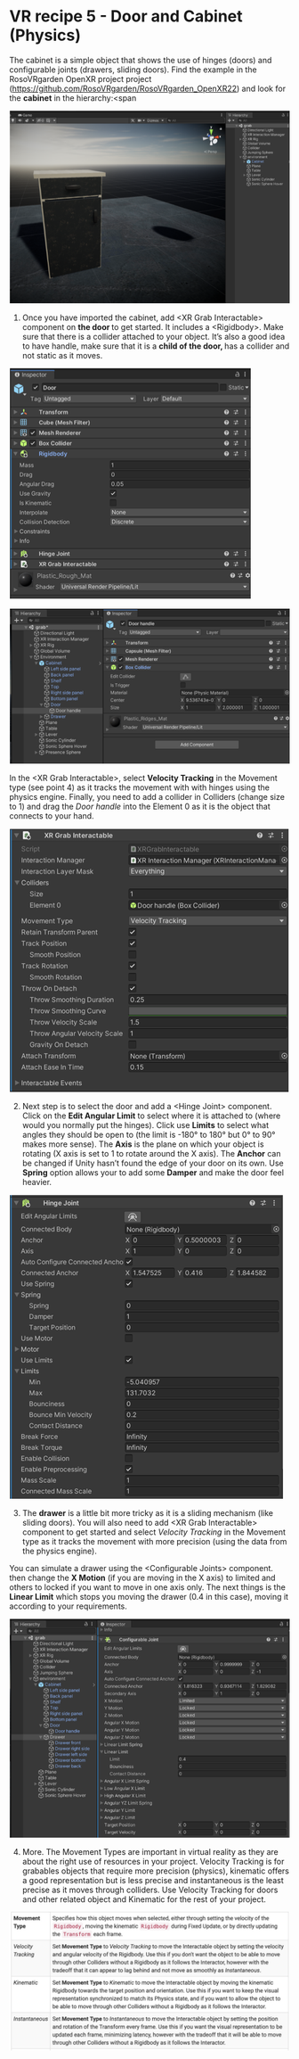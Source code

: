 # VR recipe 5 - Door and Cabinet (Physics)
The cabinet is a simple object that shows the use of hinges (doors) and configurable joints (drawers, sliding doors). Find the example in the RosoVRgarden OpenXR project project (<a href="https://github.com/RosoVRgarden/RosoVRgarden_OpenXR22"><span class="s1">https://github.com/RosoVRgarden/RosoVRgarden_OpenXR22</span></a>) and look for the <b>cabinet</b> in the hierarchy:<span 

<p align="left"><img src="images/recipe501.png"/></p>

1. Once you have imported the cabinet, add &lt;XR Grab Interactable&gt; component on <b>the door </b>to get started. It includes a &lt;Rigidbody&gt;. Make sure that there is a collider attached to your object. It’s also a good idea to have handle, make sure that it is a <b>child of the door, </b>has a collider and not static as it moves.

<p align="left"><img src="images/recipe502.png"/></p>

<p align="left"><img src="images/recipe503.png"/></p>

In the &lt;XR Grab Interactable&gt;, select <b>Velocity Tracking</b><i> </i>in the Movement type (see point 4) as it tracks the movement with with hinges using the physics engine. Finally, you need to add a collider in Colliders (change size to 1) and drag the <i>Door handle</i> into the Element 0 as it is the object that connects to your hand.

<p align="left"><img src="images/recipe504.png"/></p>

2. Next step is to select the door and add a &lt;Hinge Joint&gt; component. Click on the <b>Edit Angular Limit</b> to select where it is attached to (where would you normally put the hinges). Click use <b>Limits</b> to select what angles they should be open to (the limit is -180<span class="s2">°</span> to 180<span class="s2">°</span> but 0<span class="s2">°</span> to 90<span class="s2">°</span> makes more sense). The <b>Axis</b> is the plane on which your object is rotating (X axis is set to 1 to rotate around the X axis). The <b>Anchor</b> can be changed if Unity hasn’t found the edge of your door on its own. Use <b>Spring</b> option allows your to add some <b>Damper</b> and make the door feel heavier.

<p align="left"><img src="images/recipe505.png"/></p>

3. The <b>drawer</b> is a little bit more tricky as it is a sliding mechanism (like sliding doors). You will also need to add &lt;XR Grab Interactable&gt; component to get started and select <i>Velocity Tracking </i>in the Movement type as it tracks the movement with more precision (using the data from the physics engine).

You can simulate a drawer using the &lt;Configurable Joints&gt; component. then change the <b>X Motion</b> (if you are moving in the X axis) to limited and others to locked if you want to move in one axis only. The next things is the <b>Linear Limit</b> which stops you moving the drawer (0.4 in this case), moving it according to your requirements.

<p align="left"><img src="images/recipe506.png"/></p>

4. More. The Movement Types are important in virtual reality as they are about the right use of resources in your project. Velocity Tracking is for grabables objects that require more precision (physics), kinematic offers a good representation but is less precise and instantaneous is the least precise as it moves through colliders. Use Velocity Tracking for doors and other related object and Kinematic for the rest of your project.

<p align="left"><img src="images/recipe507.jpg"/></p>
